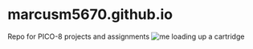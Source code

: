 # marcusm5670.github.io
Repo for PICO-8 projects and assignments
![me loading up a cartridge](https://github.com/marcusm5670/marcusm5670.github.io/blob/main/floodedcaves_2.gif)
